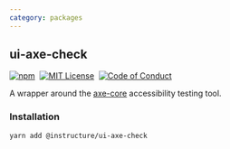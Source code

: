 ```yaml
---
category: packages
---
```


## ui-axe-check

[![npm][npm]][npm-url]&nbsp;
[![MIT License][license-badge]][license]&nbsp;
[![Code of Conduct][coc-badge]][coc]

A wrapper around the [axe-core](https://axe-core.org/) accessibility testing tool.

### Installation

```sh
yarn add @instructure/ui-axe-check
```

[npm]: https://img.shields.io/npm/v/@instructure/ui-axe-check.svg
[npm-url]: https://npmjs.com/package/@instructure/ui-axe-check
[license-badge]: https://img.shields.io/npm/l/instructure-ui.svg?style=flat-square
[license]: https://github.com/instructure/instructure-ui/blob/master/LICENSE
[coc-badge]: https://img.shields.io/badge/code%20of-conduct-ff69b4.svg?style=flat-square
[coc]: https://github.com/instructure/instructure-ui/blob/master/CODE_OF_CONDUCT.md
